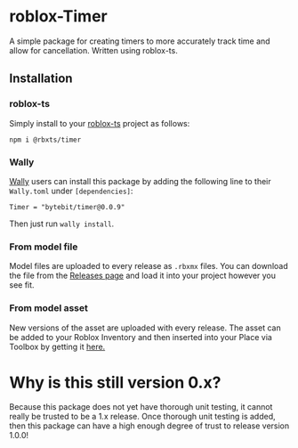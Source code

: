 # roblox-Timer
A simple package for creating timers to more accurately track time and allow for cancellation. Written using roblox-ts.

## Installation
### roblox-ts
Simply install to your [roblox-ts](https://roblox-ts.com/) project as follows:
```
npm i @rbxts/timer
```

### Wally
[Wally](https://github.com/UpliftGames/wally/) users can install this package by adding the following line to their `Wally.toml` under `[dependencies]`:
```
Timer = "bytebit/timer@0.0.9"
```

Then just run `wally install`.

### From model file
Model files are uploaded to every release as `.rbxmx` files. You can download the file from the [Releases page](https://github.com/Bytebit-Org/roblox-Timer/releases) and load it into your project however you see fit.

### From model asset
New versions of the asset are uploaded with every release. The asset can be added to your Roblox Inventory and then inserted into your Place via Toolbox by getting it [here.](https://www.roblox.com/library/7881328146/Timer-Package)

# Why is this still version 0.x?
Because this package does not yet have thorough unit testing, it cannot really be trusted to be a 1.x release. Once thorough unit testing is added, then this package can have a high enough degree of trust to release version 1.0.0!
